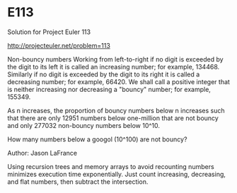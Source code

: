 E113
====

Solution for Project Euler 113

http://projecteuler.net/problem=113

Non-bouncy numbers
Working from left-to-right if no digit is exceeded by the digit to its left
it is called an increasing number; for example, 134468.  Similarly if no
digit is exceeded by the digit to its right it is called a decreasing number;
for example, 66420.  We shall call a positive integer that is neither
increasing nor decreasing a "bouncy" number; for example, 155349.

As n increases, the proportion of bouncy numbers below n increases such that
there are only 12951 numbers below one-million that are not bouncy and only
277032 non-bouncy numbers below 10^10.

How many numbers below a googol (10^100) are not bouncy?

Author: Jason LaFrance

Using recursion trees and memory arrays to avoid recounting numbers minimizes
execution time exponentially.  Just count increasing, decreasing, and flat
numbers, then subtract the intersection.
